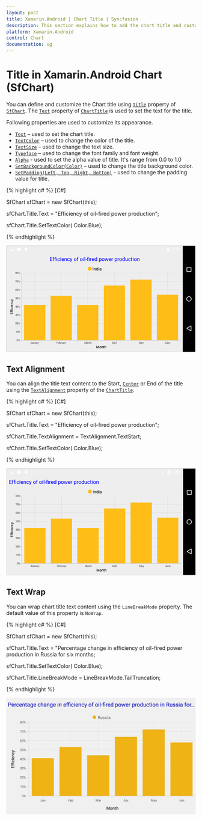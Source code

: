 ```yaml
---
layout: post
title: Xamarin.Android | Chart Title | Syncfusion
description: This section explains how to add the chart title and customize the appearance of the chart title in Xamarin.Android Chart
platform: Xamarin.Android
control: Chart
documentation: ug
---
```


# Title in Xamarin.Android Chart (SfChart)

You can define and customize the Chart title using [`Title`](https://help.syncfusion.com/cr/xamarin-android/Com.Syncfusion.Charts.ChartBase.html#Com_Syncfusion_Charts_ChartBase_Title) property of [`SfChart`](http://help.syncfusion.com/cr/cref_files/xamarin-android/Syncfusion.SfChart.Android~Com.Syncfusion.Charts.SfChart.html). The [`Text`](http://help.syncfusion.com/cr/cref_files/xamarin-android/Syncfusion.SfChart.Android~Com.Syncfusion.Charts.ChartTitle~Text.html) property of [`ChartTitle`](https://help.syncfusion.com/cr/xamarin-android/Com.Syncfusion.Charts.ChartTitle.html) is used to set the text for the title. 

Following properties are used to customize its appearance.

* [`Text`](http://help.syncfusion.com/cr/cref_files/xamarin-android/Syncfusion.SfChart.Android~Com.Syncfusion.Charts.ChartTitle~Text.html) – used to set the chart title.
* [`TextColor`](http://help.syncfusion.com/cr/cref_files/xamarin-android/Syncfusion.SfChart.Android~Com.Syncfusion.Charts.ChartTitle~TextColors.html) – used to change the color of the title.
* [`TextSize`](http://help.syncfusion.com/cr/cref_files/xamarin-android/Syncfusion.SfChart.Android~Com.Syncfusion.Charts.ChartTitle~TextSize.html) – used to change the text size.
* [`Typeface`](http://help.syncfusion.com/cr/cref_files/xamarin-android/Syncfusion.SfChart.Android~Com.Syncfusion.Charts.ChartTitle~Typeface.html) – used to change the font family and font weight.
* [`Alpha`](http://help.syncfusion.com/cr/cref_files/xamarin-android/Syncfusion.SfChart.Android~Com.Syncfusion.Charts.ChartTitle~Alpha.html) - used to set the alpha value of title. It's range from 0.0 to 1.0
* [`SetBackgroundColor(Color)`]() – used to change the title background color.
* [`SetPadding(Left, Top, Right, Bottom)`]() - used to change the padding value for title.

{% highlight c# %}
[C#]

SfChart sfChart = new SfChart(this);

sfChart.Title.Text = "Efficiency of oil-fired power production";

sfChart.Title.SetTextColor( Color.Blue);

{% endhighlight %}

![Title for Xamarin.Android Chart](charttitle_images/charttitle_img1.png)

## Text Alignment

You can align the title text content to the Start, [`Center`](https://help.syncfusion.com/cr/xamarin-android/Com.Syncfusion.Charts.TextAlignment.html) or End of the title using the [`TextAlignment`](http://help.syncfusion.com/cr/cref_files/xamarin-android/Syncfusion.SfChart.Android~Com.Syncfusion.Charts.ChartTitle~TextAlignment.html) property of the [`ChartTitle`](http://help.syncfusion.com/cr/cref_files/xamarin-android/Syncfusion.SfChart.Android~Com.Syncfusion.Charts.ChartTitle.html).

{% highlight c# %}
[C#]

SfChart sfChart = new SfChart(this);

sfChart.Title.Text = "Efficiency of oil-fired power production";

sfChart.Title.TextAlignment = TextAlignment.TextStart;

sfChart.Title.SetTextColor( Color.Blue);

{% endhighlight %}

![Text alignment support for title in Xamarin.Android Chart](charttitle_images/charttitle_img2.png)

## Text Wrap

You can wrap chart title text content using the `LineBreakMode` property. The default value of this property is `NoWrap`.

{% highlight c# %}
[C#]

SfChart sfChart = new SfChart(this);

sfChart.Title.Text = "Percentage change in efficiency of oil-fired power production in Russia for six months;

sfChart.Title.SetTextColor( Color.Blue);

sfChart.Title.LineBreakMode = LineBreakMode.TailTruncation;

{% endhighlight %}

![Text wrap support for title in Xamarin.Android Chart](charttitle_images/charttitle_img3.png)